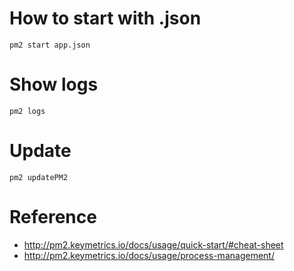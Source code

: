 # How to start with .json

```
pm2 start app.json
```

# Show logs

```
pm2 logs
```

# Update

```
pm2 updatePM2
```

# Reference

 - http://pm2.keymetrics.io/docs/usage/quick-start/#cheat-sheet
 - http://pm2.keymetrics.io/docs/usage/process-management/
